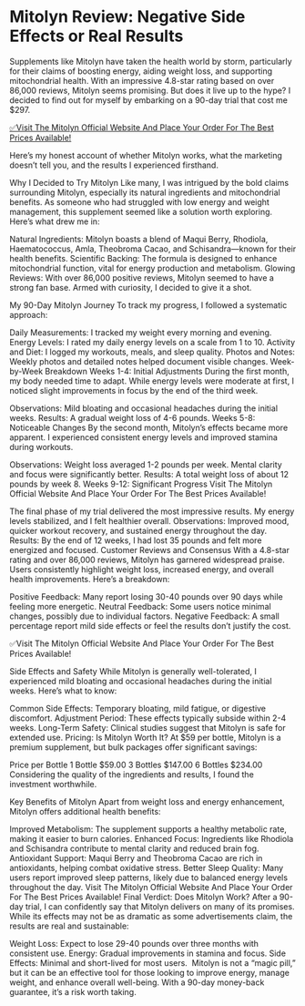 # Mitolyn Review: Negative Side Effects or Real Results
Supplements like Mitolyn have taken the health world by storm, particularly for their claims of boosting energy, aiding weight loss, and supporting mitochondrial health. With an impressive 4.8-star rating based on over 86,000 reviews, Mitolyn seems promising.﻿ But does it live up to the hype? I decided to find out for myself by embarking on a 90-day trial that cost me $297.

[✅Visit The Mitolyn Official Website And Place Your Order For The Best Prices Available!](https://6c85f3pp-2renabfjnr8487p3b.hop.clickbank.net)

Here’s my honest account of whether Mitolyn works, what the marketing doesn’t tell you, and the results I experienced firsthand.

Why I Decided to Try Mitolyn﻿ Like many, I was intrigued by the bold claims surrounding Mitolyn, especially its natural ingredients and mitochondrial benefits. As someone who had struggled with low energy and weight management, this supplement seemed like a solution worth exploring. Here’s what drew me in:

Natural Ingredients: Mit﻿olyn boasts a blend of Maqui Berry, Rhodiola, Haematococcus, Amla, Theobroma Cacao, and Schisandra—known for their health benefits. Scientific Backing: The formula is designed to enhance mitochondrial function, vital for energy production and metabolism. Glowing Reviews: With ov﻿er 86,000 positive reviews, Mitolyn seemed to have a strong fan base. Armed with curiosity, I decided to give it a shot.

My 90-Day Mitolyn Journey﻿ To track my progress, I followed a systematic approach:

Daily Measurements: I tracked my weight every morning and evening. Energy Levels: I rated my daily energy levels on a scale from 1 to 10. Activity and Diet: I logged my workouts, meals, and sleep quality. Photos and Notes: Weekly photos and detailed notes helped document visible changes. Week-by-Week Breakdown Weeks 1-4: Initial Adjustments During the first month, my body needed time to adapt. While energy levels were moderate at first, I noticed slight improvements in focus by the end of the third week.

Observations: Mild bloating and occasional headaches during the initial weeks. Results: A gradual weight loss of 4-6 pounds. Weeks 5-8: Noticeable Changes By the second month, Mitolyn’s effects became more apparent. I experienced consistent energy levels and improved stamina during workouts.

Observations: Weight loss averaged 1-2 pounds per week. Mental clarity and focus were significantly better. Results: A total weight loss of about 12 pounds by week 8. Weeks 9-12: Significant Progress Visit The Mitolyn Official Website And Place Your Order For The Best Prices Available!

The final phase of my trial delivered the most impressive results. My energy levels stabilized, and I felt healthier overall. Observations: Improved mood, quicker workout recovery, and sustained energy throughout the day. Results: By the end of 12 weeks, I had lost 35 pounds and felt more energized and focused. Customer Reviews and Consensus With a 4.8-star rating and over 86,000 reviews, Mitolyn has garnered widespread praise. Users consistently highlight weight loss, increased energy, and overall health improvements. Here’s a breakdown:

Positive Feedback: Many report losing 30-40 pounds over 90 days while feeling more energetic. Neutral Feedback: Some users notice minimal changes, possibly due to individual factors. Negative Feedback: A small percentage report mild side effects or feel the results don’t justify the cost.

✅Visit The Mitolyn Official Website And Place Your Order For The Best Prices Available!

Side Effects and Safety While Mitolyn is generally well-tolerated, I experienced mild bloating and occasional headaches during the initial weeks. Here’s what to know:

Common Side Effects: Temporary bloating, mild fatigue, or digestive discomfort. Adjustment Period: These effects typically subside within 2-4 weeks. Long-Term Safety: Clinical studies suggest that Mitolyn is safe for extended use. Pricing: Is Mitolyn Worth It? At $59 per bottle, Mitolyn is a premium supplement, but bulk packages offer significant savings:

Price per Bottle 1 Bottle $59.00 3 Bottles $147.00 6 Bottles $234.00 Considering the quality of the ingredients and results, I found the investment worthwhile.

Key Benefits of Mitolyn Apart from weight loss and energy enhancement, Mitolyn offers additional health benefits:

Improved Metabolism: The supplement supports a healthy metabolic rate, making it easier to burn calories. Enhanced Focus: Ingredients like Rhodiola and Schisandra contribute to mental clarity and reduced brain fog. Antioxidant Support: Maqui Berry and Theobroma Cacao are rich in antioxidants, helping combat oxidative stress. Better Sleep Quality: Many users report improved sleep patterns, likely due to balanced energy levels throughout the day. Visit The Mitolyn Official Website And Place Your Order For The Best Prices Available! Final Verdict: Does Mitolyn Work? After a 90-day trial, I can confidently say that Mitolyn delivers on many of its promises. While its effects may not be as dramatic as some advertisements claim, the results are real and sustainable:

Weight Loss: Expect to lose 29-40 pounds over three months with consistent use. Energy: Gradual improvements in stamina and focus. Side Effects: Minimal and short-lived for most users. ﻿ Mitolyn is not a “magic pill,” but it can be an effective tool for those looking to improve energy, manage weight, and enhance overall well-being. With a 90-day money-back guarantee, it’s a risk worth taking.
